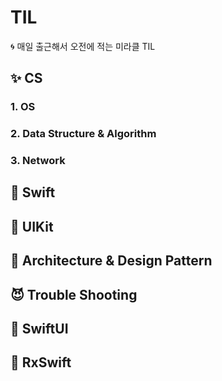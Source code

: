 # TIL
🌀 매일 출근해서 오전에 적는 미라클 TIL


## ✨ CS

### 1. OS
### 2. Data Structure & Algorithm
### 3. Network


## 👀 Swift

## 🌴 UIKit

## 🍰 Architecture & Design Pattern

## 😈 Trouble Shooting

## 🦄 SwiftUI

## 🐢 RxSwift 


